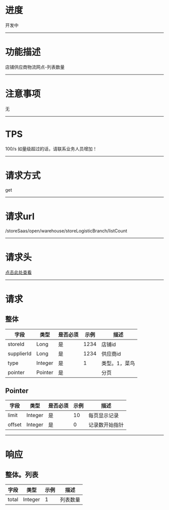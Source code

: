 # 进度
开发中

---

# 功能描述
店铺供应商物流网点-列表数量

---

# 注意事项
无

---

# TPS
100/s 如量级超过的话，请联系业务人员增加！

---

# 请求方式
get

---

# 请求url
/storeSaas/open/warehouse/storeLogisticBranch/listCount

---

# 请求头
[点击此处查看](../../../请求头部及签名方式.md)

---

# 请求
## 整体
| 字段            | 类型         |是否必须| 示例                            | 描述                              | 
| -------------- | ------------ | ---- | ------------------------------- | --------------------------------- |
| storeId        | Long         | 是   | 1234                             | 店铺id                             |
| supplierId     | Long         | 是   | 1234                             | 供应商id                           |
| type           | Integer      | 是   | 1                                | 类型。1，菜鸟                       |
| pointer        | Pointer      | 是   |                                  | 分页                               |


## Pointer
| 字段            | 类型         |是否必须| 示例                            | 描述                              | 
| -------------- | ------------ | ---- | ------------------------------- | --------------------------------- |
| limit          | Integer      |  是  | 10                              | 每页显示记录                       |
| offset         | Integer      |  是  | 0                               | 记录数开始指针                     |

---

# 响应
## 整体。列表
| 字段            | 类型         | 示例                              | 描述                               | 
| -------------- | ------------ | -------------------------------- | --------------------------------- |
| total          | Integer         | 1                             | 列表数量                           |
